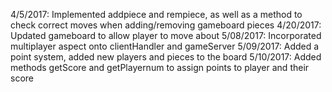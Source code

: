 4/5/2017: Implemented addpiece and rempiece, as well as a method to check correct moves when adding/removing gameboard pieces
4/20/2017: Updated gameboard to allow player to move about
5/08/2017: Incorporated multiplayer aspect onto clientHandler and gameServer
5/09/2017: Added a point system, added new players and pieces to the board
5/10/2017: Added methods getScore and getPlayernum to assign points to player and their score
